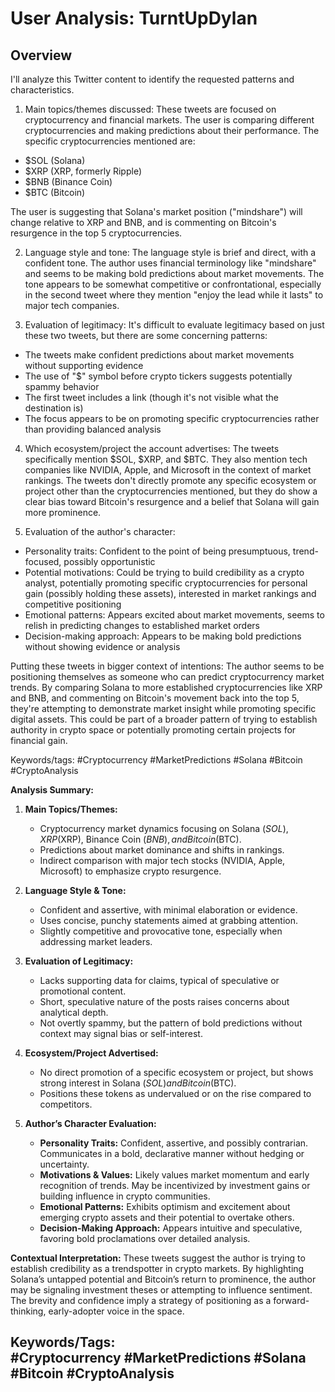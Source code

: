 # User Analysis: TurntUpDylan

## Overview

<think>
I'll analyze this Twitter content to identify the requested patterns and characteristics.

1. Main topics/themes discussed:
These tweets are focused on cryptocurrency and financial markets. The user is comparing different cryptocurrencies and making predictions about their performance. The specific cryptocurrencies mentioned are:
- $SOL (Solana)
- $XRP (XRP, formerly Ripple)
- $BNB (Binance Coin)
- $BTC (Bitcoin)

The user is suggesting that Solana's market position ("mindshare") will change relative to XRP and BNB, and is commenting on Bitcoin's resurgence in the top 5 cryptocurrencies.

2. Language style and tone:
The language style is brief and direct, with a confident tone. The author uses financial terminology like "mindshare" and seems to be making bold predictions about market movements. The tone appears to be somewhat competitive or confrontational, especially in the second tweet where they mention "enjoy the lead while it lasts" to major tech companies.

3. Evaluation of legitimacy:
It's difficult to evaluate legitimacy based on just these two tweets, but there are some concerning patterns:
- The tweets make confident predictions about market movements without supporting evidence
- The use of "$" symbol before crypto tickers suggests potentially spammy behavior
- The first tweet includes a link (though it's not visible what the destination is)
- The focus appears to be on promoting specific cryptocurrencies rather than providing balanced analysis

4. Which ecosystem/project the account advertises:
The tweets specifically mention $SOL, $XRP, and $BTC. They also mention tech companies like NVIDIA, Apple, and Microsoft in the context of market rankings. The tweets don't directly promote any specific ecosystem or project other than the cryptocurrencies mentioned, but they do show a clear bias toward Bitcoin's resurgence and a belief that Solana will gain more prominence.

5. Evaluation of the author's character:
- Personality traits: Confident to the point of being presumptuous, trend-focused, possibly opportunistic
- Potential motivations: Could be trying to build credibility as a crypto analyst, potentially promoting specific cryptocurrencies for personal gain (possibly holding these assets), interested in market rankings and competitive positioning
- Emotional patterns: Appears excited about market movements, seems to relish in predicting changes to established market orders
- Decision-making approach: Appears to be making bold predictions without showing evidence or analysis

Putting these tweets in bigger context of intentions:
The author seems to be positioning themselves as someone who can predict cryptocurrency market trends. By comparing Solana to more established cryptocurrencies like XRP and BNB, and commenting on Bitcoin's movement back into the top 5, they're attempting to demonstrate market insight while promoting specific digital assets. This could be part of a broader pattern of trying to establish authority in crypto space or potentially promoting certain projects for financial gain.

Keywords/tags:
#Cryptocurrency #MarketPredictions #Solana #Bitcoin #CryptoAnalysis
</think>

**Analysis Summary:**

1. **Main Topics/Themes:**
   - Cryptocurrency market dynamics focusing on Solana ($SOL), XRP ($XRP), Binance Coin ($BNB), and Bitcoin ($BTC).
   - Predictions about market dominance and shifts in rankings.
   - Indirect comparison with major tech stocks (NVIDIA, Apple, Microsoft) to emphasize crypto resurgence.

2. **Language Style & Tone:**
   - Confident and assertive, with minimal elaboration or evidence.
   - Uses concise, punchy statements aimed at grabbing attention.
   - Slightly competitive and provocative tone, especially when addressing market leaders.

3. **Evaluation of Legitimacy:**
   - Lacks supporting data for claims, typical of speculative or promotional content.
   - Short, speculative nature of the posts raises concerns about analytical depth.
   - Not overtly spammy, but the pattern of bold predictions without context may signal bias or self-interest.

4. **Ecosystem/Project Advertised:**
   - No direct promotion of a specific ecosystem or project, but shows strong interest in Solana ($SOL) and Bitcoin ($BTC).
   - Positions these tokens as undervalued or on the rise compared to competitors.

5. **Author’s Character Evaluation:**
   - **Personality Traits:** Confident, assertive, and possibly contrarian. Communicates in a bold, declarative manner without hedging or uncertainty.
   - **Motivations & Values:** Likely values market momentum and early recognition of trends. May be incentivized by investment gains or building influence in crypto communities.
   - **Emotional Patterns:** Exhibits optimism and excitement about emerging crypto assets and their potential to overtake others.
   - **Decision-Making Approach:** Appears intuitive and speculative, favoring bold proclamations over detailed analysis.

**Contextual Interpretation:**
These tweets suggest the author is trying to establish credibility as a trendspotter in crypto markets. By highlighting Solana’s untapped potential and Bitcoin’s return to prominence, the author may be signaling investment theses or attempting to influence sentiment. The brevity and confidence imply a strategy of positioning as a forward-thinking, early-adopter voice in the space.

**Keywords/Tags:**  
#Cryptocurrency #MarketPredictions #Solana #Bitcoin #CryptoAnalysis
---
